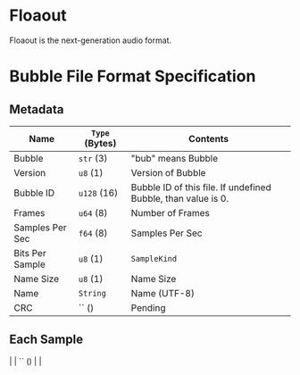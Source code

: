 # Floaout
Floaout is the next-generation audio format.





# Bubble File Format Specification

## Metadata
| Name | `Type` (Bytes) | Contents |
| ------------- | ------------- | ------------- |
| Bubble | `str` (3) | "bub" means Bubble |
| Version | `u8` (1) | Version of Bubble |
| Bubble ID | `u128` (16) | Bubble ID of this file. If undefined Bubble, than value is 0. |
| Frames | `u64` (8) | Number of Frames |
| Samples Per Sec | `f64` (8) | Samples Per Sec |
| Bits Per Sample | `u8` (1) | `SampleKind` |
| Name Size | `u8` (1) | Name Size |
| Name | `String` | Name (UTF-8) |
| CRC | `` () | Pending |

## Each Sample
|  | `` () |  |